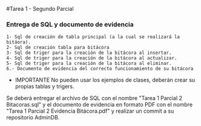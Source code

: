 #Tarea 1 - Segundo Parcial

### Entrega de SQL y documento de evidencia ###

	1- Sql de creación de tabla principal (a la cual se realizará la bitáora).
	2- Sql de creación tabla para bitácora
	3- Sql de triger para la creación de la bitácora al insertar.
	4- Sql de triger para la creación de la bitácora al actualizar.
	5- Sql de triger para la creación de la bitácora al eliminar.
	6.- Documento de evidencia del correcto funcionamiento de su bitácora

* IMPORTANTE
No pueden usar los ejemplos de clases, deberán crear su propias tablas y trigers.

Se deberá entregar el archivo de SQL con el nombre "Tarea 1 Parcial 2 Bitacoras.sql" y el documento de evidencia en formato PDF con el nombre "Tarea 1 Parcial 2 Evidencia Bitácora.pdf" y realizar un commit a su repositorio AdminDB.
